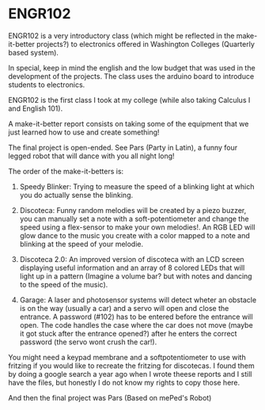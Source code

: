 # ENGR102
ENGR102 is a very introductory class (which might be reflected in the make-it-better projects?) to electronics offered in Washington Colleges (Quarterly based system).

In special, keep in mind the english and the low budget that was used in the development of the projects. The class uses the arduino board to introduce students to electronics.

ENGR102 is the first class I took at my college (while also taking Calculus I and English 101). 

A make-it-better report consists on taking some of the equipment that we just learned how to use and create something!

The final project is open-ended. See Pars (Party in Latin), a funny four legged robot that will dance with you all night long! 

The order of the make-it-betters is: 

1. Speedy Blinker: Trying to measure the speed of a blinking light at which you do actually sense the blinking.

2. Discoteca: Funny random melodies will be created by a piezo buzzer, you can manually set a note with a soft-potentiometer and change the speed using a flex-sensor to make your own melodies!. An RGB LED will glow dance to the music you create with a color mapped to a note and blinking at the speed of your melodie.

3. Discoteca 2.0: An improved version of discoteca with an LCD screen displaying useful information and an array of 8 colored LEDs that will light up in a pattern (Imagine a volume bar? but with notes and dancing to the speed of the music).

4. Garage: A laser and photosensor systems will detect wheter an obstacle is on the way (usually a car) and a servo will open and close the entrance. A password (#102) has to be entered before the entrance will open. The code handles the case where the car does not move (maybe it got stuck after the entrance opened?) after he enters the correct password (the servo wont crush the car!).

You might need a keypad membrane and a softpotentiometer to use with fritzing if you would like to recreate the fritzing for discotecas. I found them by doing a google search a year ago when I wrote theese reports and I still have the files, but honestly I do not know my rights to copy those here.

And then the final project was Pars (Based on mePed's Robot)
